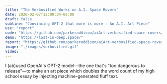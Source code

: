```yaml
---
title: "The Verbosified Works on A.I. Space Rovers"
date: 2020-02-07T12:00:34-08:00
draft: false
subline: "Convincing GPT-2 that more is more - An A.I. Art Piece"
use: "report"
code: "https://github.com/parkeraddison/aiArt-verbosified-space-rovers/"
demo: "https://lost-in-deep.space/"
report: "https://github.com/parkeraddison/aiArt-verbosified-space-rovers/blob/master/README.md"
image: "./images/verbosified.gif"
video:
---
```


I (ab)used OpenAI's GPT-2 model—the one that's \"too dangerous to release\"—to make an art piece which doubles the word count of my high school essay by injecting machine-generated fluff text.
